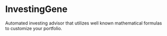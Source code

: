 # InvestingGene
Automated investing advisor that utilizes well known mathematical formulas to customize your portfolio.
